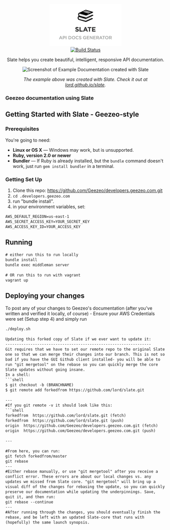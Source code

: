 <p align="center">
  <img src="https://raw.githubusercontent.com/lord/img/master/logo-slate.png" alt="Slate: API Documentation Generator" width="226">
  <br>
  <a href="https://travis-ci.org/lord/slate"><img src="https://travis-ci.org/lord/slate.svg?branch=master" alt="Build Status"></a>
</p>

<p align="center">Slate helps you create beautiful, intelligent, responsive API documentation.</p>

<p align="center"><img src="https://dl.dropboxusercontent.com/u/95847291/github%20images/slate/slate_screenshot_new.png" width=700 alt="Screenshot of Example Documentation created with Slate"></p>

<p align="center"><em>The example above was created with Slate. Check it out at <a href="https://lord.github.io/slate">lord.github.io/slate</a>.</em></p>


### Geezeo documentation using Slate


Getting Started with Slate - Geezeo-style
-----------------------------------------

### Prerequisites

You're going to need:

 - **Linux or OS X** — Windows may work, but is unsupported.
 - **Ruby, version 2.0 or newer**
 - **Bundler** — If Ruby is already installed, but the `bundle` command doesn't work, just run `gem install bundler` in a terminal.

### Getting Set Up

1. Clone this repo: https://github.com/Geezeo/developers.geezeo.com.git
2. `cd .developers.geezeo.com`
3. run "bundle install".
4. in your environment variables, set: 
```shell
AWS_DEFAULT_REGION=us-east-1
AWS_SECRET_ACCESS_KEY=YOUR_SECRET_KEY
AWS_ACCESS_KEY_ID=YOUR_ACCESS_KEY
```

Running
-------

```shell
# either run this to run locally
bundle install
bundle exec middleman server

# OR run this to run with vagrant
vagrant up
```

Deploying your changes
----------------------
To post any of your changes to Geezeo's documentation (after you've written and verified it locally, of course) - Ensure your AWS Credentials were set (Setup step 4) and simply run 
```shell
./deploy.sh

Updating this forked copy of Slate if we ever want to update it:
----------------------------------------------------------------
Git requires that we have to set our remote repo to the original Slate one so that we can merge their changes into our branch. This is not so bad if you have the GUI Github client installed- you will be able to run "git mergetool" on the rebase so you can quickly merge the core Slate updates without going insane.
In a shell:
```shell
$ git checkout -b (BRANCHNAME)
$ git remote add forkedfrom https://github.com/lord/slate.git

---
#If you git remote -v it should look like this:
```shell 
forkedfrom	https://github.com/lord/slate.git (fetch)
forkedfrom	https://github.com/lord/slate.git (push)
origin	https://github.com/Geezeo/developers.geezeo.com.git (fetch)
origin	https://github.com/Geezeo/developers.geezeo.com.git (push)

---

#From here, you can run: 
git fetch forkedfrom/master
git rebase 
---
#Either rebase manually, or use "git mergetool" after you receive a conflict error. These errors are about our local changes vs. any updates we missed from Slate core. "git mergetool" will bring up a visual diff of the changes for rebasing the update, so you can quickly preserve our documentation while updating the underpinnings. Save, quit it, and then run:
git rebase --continue
---
#After running through the changes, you should eventually finish the rebase, and be left with an updated Slate-core that runs with (hopefully) the same launch synopsis.

